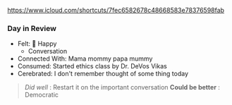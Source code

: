 
https://www.icloud.com/shortcuts/7fec6582678c48668583e78376598fab


### Day in Review

- Felt: 🥳 Happy
	- Conversation 
- Connected With: Mama mommy papa mummy 
- Consumed: Started ethics class by Dr. DeVos Vikas
- Cerebrated: I don't remember thought of some thing today

> *Did well* : Restart it on the important conversation
> **Could be better** : Democratic